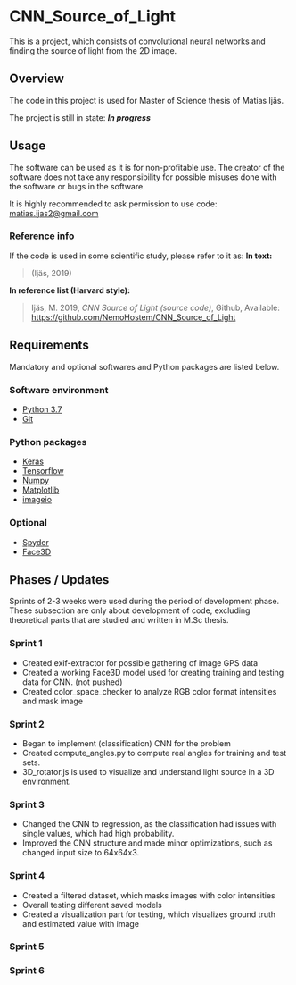 # CNN_Source_of_Light
This is a project, which consists of convolutional neural networks and finding the source of light from the 2D image.

## Overview
The code in this project is used for Master of Science thesis of Matias Ijäs.

The project is still in state: ***In progress***

## Usage
The software can be used as it is for non-profitable use. The creator of the software does not take any responsibility for possible misuses done with the software or bugs in the software.

It is highly recommended to ask permission to use code: matias.ijas2@gmail.com

### Reference info
If the code is used in some scientific study, please refer to it as:
**In text:**
> (Ijäs, 2019)

**In reference list (Harvard style):**
> Ijäs, M. 2019, *CNN Source of Light (source code)*, Github, Available: https://github.com/NemoHostem/CNN_Source_of_Light

## Requirements
Mandatory and optional softwares and Python packages are listed below.

### Software environment
- [Python 3.7](https://www.python.org/downloads/)
- [Git](https://git-scm.com/downloads)

### Python packages
- [Keras](https://keras.io/)
- [Tensorflow](https://www.tensorflow.org/)
- [Numpy](https://www.numpy.org/)
- [Matplotlib](https://matplotlib.org/)
- [imageio](https://pypi.org/project/imageio/)

### Optional
- [Spyder](https://www.spyder-ide.org/)
- [Face3D](https://github.com/YadiraF/face3d)

## Phases / Updates
Sprints of 2-3 weeks were used during the period of development phase. These subsection are only about development of code, excluding theoretical parts that are studied and written in M.Sc thesis.

### Sprint 1
- Created exif-extractor for possible gathering of image GPS data
- Created a working Face3D model used for creating training and testing data for CNN. (not pushed)
- Created color_space_checker to analyze RGB color format intensities and mask image

### Sprint 2
- Began to implement (classification) CNN for the problem
- Created compute_angles.py to compute real angles for training and test sets.
- 3D_rotator.js is used to visualize and understand light source in a 3D environment.

### Sprint 3
- Changed the CNN to regression, as the classification had issues with single values, which had high probability.
- Improved the CNN structure and made minor optimizations, such as changed input size to 64x64x3.

### Sprint 4
- Created a filtered dataset, which masks images with color intensities
- Overall testing different saved models
- Created a visualization part for testing, which visualizes ground truth and estimated value with image

### Sprint 5

### Sprint 6


